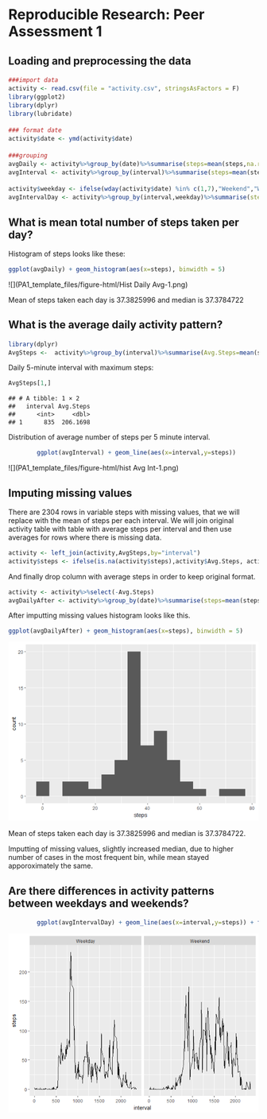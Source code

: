 # Reproducible Research: Peer Assessment 1


## Loading and preprocessing the data


```r
###import data
activity <- read.csv(file = "activity.csv", stringsAsFactors = F)
library(ggplot2)
library(dplyr)
library(lubridate)

### format date
activity$date <- ymd(activity$date)

###grouping
avgDaily <- activity%>%group_by(date)%>%summarise(steps=mean(steps,na.rm = T))
avgInterval <- activity%>%group_by(interval)%>%summarise(steps=mean(steps,na.rm = T))

activity$weekday <- ifelse(wday(activity$date) %in% c(1,7),"Weekend","Weekday")
avgIntervalDay <- activity%>%group_by(interval,weekday)%>%summarise(steps=mean(steps,na.rm = T))
```



## What is mean total number of steps taken per day?

Histogram of steps looks like these:


```r
ggplot(avgDaily) + geom_histogram(aes(x=steps), binwidth = 5)
```

![](PA1_template_files/figure-html/Hist Daily Avg-1.png)<!-- -->

Mean of steps taken each day is 37.3825996 and median is 37.3784722

## What is the average daily activity pattern?



```r
library(dplyr)
AvgSteps <-  activity%>%group_by(interval)%>%summarise(Avg.Steps=mean(steps,na.rm = T))%>%arrange(desc(Avg.Steps))
```
Daily 5-minute interval with maximum steps:

```r
AvgSteps[1,]
```

```
## # A tibble: 1 × 2
##   interval Avg.Steps
##      <int>     <dbl>
## 1      835  206.1698
```

Distribution of average number of steps per 5 minute interval.


```r
        ggplot(avgInterval) + geom_line(aes(x=interval,y=steps))
```

![](PA1_template_files/figure-html/hist Avg Int-1.png)<!-- -->


## Imputing missing values

There are 2304 rows in variable steps with missing values, that we will replace with the mean of steps per each interval. We will join original activity table with table with average steps per interval and then use averages for rows where there is missing data.

```r
activity <- left_join(activity,AvgSteps,by="interval")
activity$steps <- ifelse(is.na(activity$steps),activity$Avg.Steps, activity$steps)
```
And finally drop column with average steps in order to keep original format.


```r
activity <- activity%>%select(-Avg.Steps)
avgDailyAfter <- activity%>%group_by(date)%>%summarise(steps=mean(steps,na.rm = T))
```
After imputting missing values histogram looks like this.

```r
ggplot(avgDailyAfter) + geom_histogram(aes(x=steps), binwidth = 5)
```

![](PA1_template_files/figure-html/unnamed-chunk-6-1.png)<!-- -->


Mean of steps taken each day is 37.3825996 and median is 37.3784722.

Imputting of missing values, slightly increased median, due to higher number of cases in the most frequent bin, while mean stayed apporoximately the same.


## Are there differences in activity patterns between weekdays and weekends?



```r
        ggplot(avgIntervalDay) + geom_line(aes(x=interval,y=steps)) + facet_wrap(~weekday)
```

![](PA1_template_files/figure-html/unnamed-chunk-7-1.png)<!-- -->
